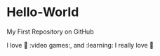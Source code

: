 # Hello-World

My First Repository on GitHub

I love :pizza: :video games:, and :learning:
I really love :pizza:
